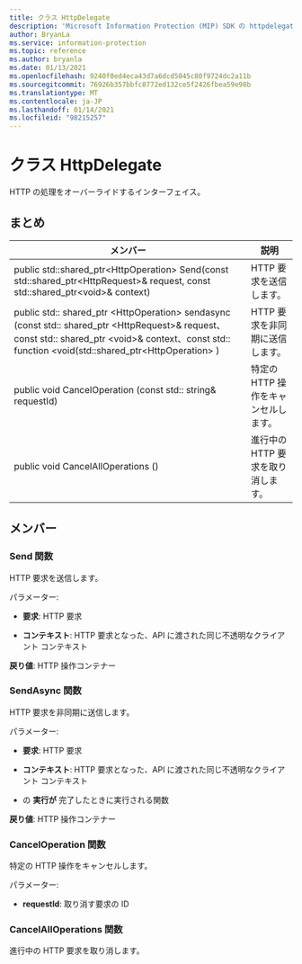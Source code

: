 ```yaml
---
title: クラス HttpDelegate
description: 'Microsoft Information Protection (MIP) SDK の httpdelegate:: undefined クラスを文書にします。'
author: BryanLa
ms.service: information-protection
ms.topic: reference
ms.author: bryanla
ms.date: 01/13/2021
ms.openlocfilehash: 9240f0ed4eca43d7a6dcd5045c80f9724dc2a11b
ms.sourcegitcommit: 76926b357bbfc8772ed132ce5f2426fbea59e98b
ms.translationtype: MT
ms.contentlocale: ja-JP
ms.lasthandoff: 01/14/2021
ms.locfileid: "98215257"
---
```

# <a name="class-httpdelegate"></a>クラス HttpDelegate 
HTTP の処理をオーバーライドするインターフェイス。
  
## <a name="summary"></a>まとめ
 メンバー                        | 説明                                
--------------------------------|---------------------------------------------
public std::shared_ptr\<HttpOperation\> Send(const std::shared_ptr\<HttpRequest\>& request, const std::shared_ptr\<void\>& context)  |  HTTP 要求を送信します。
public std:: shared_ptr \<HttpOperation\> sendasync (const std:: shared_ptr \<HttpRequest\>& request、const std:: shared_ptr \<void\>& context、const std:: function \<void(std::shared_ptr\<HttpOperation\> )  |  HTTP 要求を非同期に送信します。
public void CancelOperation (const std:: string& requestId)  |  特定の HTTP 操作をキャンセルします。
public void CancelAllOperations ()  |  進行中の HTTP 要求を取り消します。
  
## <a name="members"></a>メンバー
  
### <a name="send-function"></a>Send 関数
HTTP 要求を送信します。

パラメーター:  
* **要求**: HTTP 要求 


* **コンテキスト**: HTTP 要求となった、API に渡された同じ不透明なクライアント コンテキスト



  
**戻り値**: HTTP 操作コンテナー
  
### <a name="sendasync-function"></a>SendAsync 関数
HTTP 要求を非同期に送信します。

パラメーター:  
* **要求**: HTTP 要求 


* **コンテキスト**: HTTP 要求となった、API に渡された同じ不透明なクライアント コンテキスト 


* の **実行が** 完了したときに実行される関数



  
**戻り値**: HTTP 操作コンテナー
  
### <a name="canceloperation-function"></a>CancelOperation 関数
特定の HTTP 操作をキャンセルします。

パラメーター:  
* **requestId**: 取り消す要求の ID


  
### <a name="cancelalloperations-function"></a>CancelAllOperations 関数
進行中の HTTP 要求を取り消します。